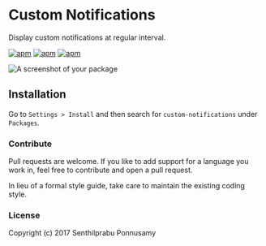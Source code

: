 # Custom Notifications

Display custom notifications at regular interval.

[![apm](https://img.shields.io/apm/v/custom-notifications.svg?style=flat-square)](https://atom.io/packages/custom-notifications)
[![apm](https://img.shields.io/apm/dm/custom-notifications.svg?style=flat-square)](https://atom.io/packages/custom-notifications)
[![apm](https://img.shields.io/apm/l/custom-notifications.svg?style=flat-square)](https://atom.io/packages/custom-notifications)

![A screenshot of your package](https://f.cloud.github.com/assets/69169/2290250/c35d867a-a017-11e3-86be-cd7c5bf3ff9b.gif)

## Installation

Go to `Settings > Install` and then search for `custom-notifications` under `Packages`.

### Contribute

Pull requests are welcome. If you like to add support for a language you work in, feel free to contribute and open a pull request.

In lieu of a formal style guide, take care to maintain the existing coding style.

### License

Copyright (c) 2017 Senthilprabu Ponnusamy

